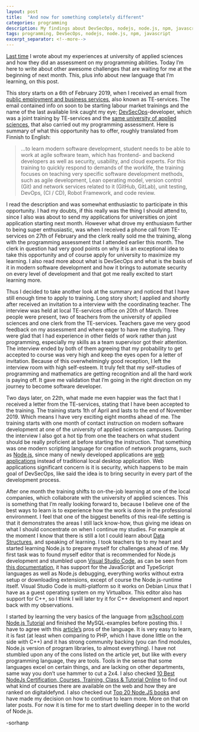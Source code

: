 ```yaml
---
layout: post
title:  "And now for something completely different"
categories: programming
description: My findings about DevSecOps, nodejs, node.js, npm, javascript and 
tags: programming, DevSecOps, nodejs, node.js, npm, javascript
excerpt_separator: <!--more-->
---
```


[last]:/programming/2019/03/16/Programming-assessment-at-university-of-applied-sciences.html
[te-english]:https://tem.fi/en/public-employment-and-business-services
[devsecops]:https://www.csoonline.com/article/3245748/what-is-devsecops-developing-more-secure-applications.html
[jamk]:https://www.jamk.fi/en/
[nodejs]:https://nodejs.org/en/
[webapp]:https://en.wikipedia.org/wiki/Web_application
[datastructures]:https://www.tutorialspoint.com/cplusplus/cpp_data_structures.htm
[vs_code]:https://code.visualstudio.com/
[vs_code_nodejstutorial]:https://code.visualstudio.com/docs/nodejs/nodejs-tutorial
[w3s_nodejs]:https://www.w3schools.com/nodejs/default.asp
[nodejs_pros_cons]:https://www.mindinventory.com/blog/pros-and-cons-of-node-js-web-app-development/
[top_nodejs_courses]:https://digitaldefynd.com/best-nodejs-courses-class-certification-online/
[top20_books]:https://medium.com/@LaSoft/top-20-node-js-books-that-you-should-read-in-2018-2329d1dd64bc

[Last time][last] I wrote about my experiences at university of applied sciences and how they did an assessment on my programming abilities. Today I’m here to write about other awesome challenges that are waiting for me at the beginning of next month. This, plus info about new language that I’m learning, on this post. <!--more-->

This story starts on a 6th of February 2019, when I received an email from [public employment and business services][te-english], also known as TE-services. The email contained info on soon to be starting labour market trainings and the name of the last available link caught my eye; [DevSecOps][devsecops]-developer, which was a joint training by TE-services and the [same university of applied sciences][jamk], that also carried out my programming assessment. Here is summary of what this opportunity has to offer, roughly translated from Finnish to English:
>...to learn modern software development, student needs to be able to work at agile software team, which has frontend- and backend developers as well as security, usability, and cloud experts. For this training to quickly respond to demands of the worklife, the training focuses on teaching very specific software development methods, such as agile development, Lean operating model, version control (Git) and network services related to it (GitHub, GitLab), unit testing, DevOps, (CI / CD), Robot Framework, and code review.

I read the description and was somewhat enthusiastic to participate in this opportunity. I had my doubts, if this really was the thing I should attend to, since I also was about to send my applications for universities on joint application starting next month. However what drove my enthusiasm further to being super enthusiastic, was when I received a phone call from TE-services on 27th of February and the clerk really sold me the training, along with the programming assessment that I attended earlier this month. The clerk in question had very good points on why it is an exceptional idea to take this opportunity and of course apply for university to maximize my learning. I also read more about what is DevSecOps and what is the basis of it in modern software development and how it brings to automate security on every level of development and that got me really excited to start learning more.

Thus I decided to take another look at the summary and noticed that I have still enough time to apply to training. Long story short; I applied and shortly after received an invitation to a interview with the coordinating teacher. The interview was held at local TE-services office on 20th of March. Three people were present, two of teachers from the university of applied sciences and one clerk from the TE-services. Teachers gave me very good feedback on my assessment and where eager to have me studying. They were glad that I had experience in other fields of work rather than just programming, especially my skills as a team supervisor got their attention. The interview ended by both of them agreeing that my probability to get accepted to course was very high and keep the eyes open for a letter of invitation. Because of this overwhelmingly good reception, I left the interview room with high self-esteem. It truly felt that my self-studies of programming and mathematics are getting recognition and all the hard work is paying off. It gave me validation that I’m going in the right direction on my journey to become software developer.

Two days later, on 22th, what made me even happier was the fact that I received a letter from the TE-services, stating that I have been accepted to the training. The training starts 1th of April and lasts to the end of November 2019. Which means I have very exciting eight months ahead of me. The training starts with one month of contact instruction on modern software development at one of the university of applied sciences campuses. During the interview I also got a hot tip from one the teachers on what student should be really proficient at before starting the instruction. That something was one modern scripting language for creation of network programs, such as [Node.js][nodejs], since many of newly developed applications are [web applications][webapp] instead of traditional local desktop application. Web applications significant concern is it is security, which happens to be main goal of DevSecOps, like said the idea is to bring security in every part of the development process.

After one month the training shifts to on-the-job learning at one of the local companies, which collaborate with the university of applied sciences. This is something that I’m really looking forward to, because I believe one of the best ways to learn is to experience how the work is done in the professional environment. I feel that one of the biggest benefits of this real-life setting is that it demonstrates the areas I still lack know-how, thus giving me ideas on what I should concentrate on when I continue my studies. For example at the moment I know that there is still a lot I could learn about [Data Structures][datastructures], and speaking of learning. I took teachers tip to my heart and started learning Node.js to prepare myself for challenges ahead of me. My first task was to found myself editor that is recommended for Node.js development and stumbled upon [Visual Studio Code][vs_code], as can be seen from [this documentation][vs_code_nodejstutorial], it has support for the JavaScript and TypeScript languages as well as Node.js debugging, everything works without extra setup or downloading extensions, except of course the Node.js-runtime itself. Visual Studio Code is multi-platform so it works on Debian Linux that I have as a guest operating system on my Virtualbox. This editor also has support for C++, so I think I will later try it for C++ development and report back with my observations.

I started by learning the very basics of the language from [w3school.com Node.js Tutorial][w3s_nodejs] and finished the MySQL-examples before posting this. I have to agree with this [article’s][nodejs_pros_cons] pros of the language. It is very easy to learn, it is fast (at least when comparing to PHP, which I have done little on the side with C++) and it has strong community backing (you can find modules, Node.js version of program libraries, to almost everything). I have not stumbled upon any of the cons listed on the article yet, but like with every programming language, they are tools. Tools in the sense that some languages excel on certain things, and are lacking on other departments, same way you don’t use hammer to cut a 2x4. I also checked [10 Best NodeJs Certification, Courses, Training, Class & Tutorial Online][top_nodejs_courses] to find out what kind of courses there are available on the web and how they are ranked on digitaldefynd. I also checked out [Top 20 Node.JS books][top20_books] and have made my decision on how to continue to learn more. More on that on later posts. For now it is time for me to start dwelling deeper in to the world of Node.js.


-sorhanp